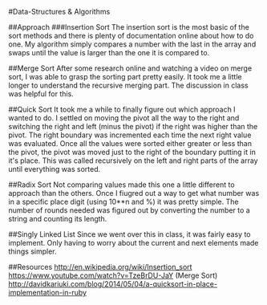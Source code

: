 #Data-Structures & Algorithms

##Approach
###Insertion Sort
The insertion sort is the most basic of the sort methods and there is plenty of documentation online about how to do one. My algorithm simply compares a number with the last in the array and swaps until the value is larger than the one it is compared to.

##Merge Sort
After some research online and watching a video on merge sort, I was able to grasp the sorting part pretty easily. It took me a little longer to understand the recursive merging part. The discussion in class was helpful for this. 

##Quick Sort
It took me a while to finally figure out which approach I wanted to do. I settled on moving the pivot all the way to the right and switching the right and left (minus the pivot) if the right was higher than the pivot. The right boundary was incremented each time the next right value was evaluated. Once all the values were sorted either greater or less than the pivot, the pivot was moved just to the right of the boundary putting it in it's place. This was called recursively on the left and right parts of the array until everything was sorted.

##Radix Sort
Not comparing values made this one a little different to approach than the others. Once I fiugred out a way to get what number was in a specific place digit (using 10**n and %) it was pretty simple. The number of rounds needed was figured out by converting the number to a string and counting its length.

##Singly Linked List
Since we went over this in class, it was fairly easy to implement. Only having to worry about the current and next elements made things simpler.

##Resources
http://en.wikipedia.org/wiki/Insertion_sort
https://www.youtube.com/watch?v=TzeBrDU-JaY (Merge Sort)
http://davidkariuki.com/blog/2014/05/04/a-quicksort-in-place-implementation-in-ruby